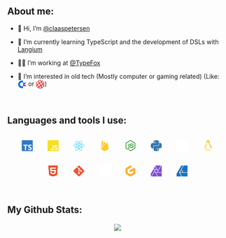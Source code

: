 ## About me:
- 👋 Hi, I’m [@claaspetersen](https://github.com/claaspetersen)


- 🌱 I’m currently learning TypeScript and the development of DSLs with [Langium](https://github.com/langium/langium)


- 👨‍💻 I’m working at [@TypeFox](https://github.com/TypeFox)


- 💾 I’m interested in old tech (Mostly computer or gaming related) (Like: <img align="center" src="assets/c64.svg" alt="Commodore C64" height="20" /> or <img align="center" src="assets/amiga.svg" alt="Commodore Amiga" height="20" />)

<br/>

## Languages and tools I use:
<div align="center">
  <img style="margin: 15px" src="assets/typescript.svg" alt="TypeScript" height="25" />
  <img style="margin: 15px" src="assets/javascript.svg" alt="JavaScript" height="25" />
  <img style="margin: 15px" src="assets/react.svg" alt="React" height="25" />
  <img style="margin: 15px" src="assets/firebase.svg" alt="Firebase" height="25" />
  <img style="margin: 15px" src="assets/nodedotjs.svg" alt="Node.js" height="25" />
  <img style="margin: 15px" src="assets/python.svg" alt="Python" height="25" />
  <img style="margin: 15px" src="assets/apple.svg" alt="macOS" height="25" />
  <img style="margin: 15px" src="assets/linux.svg" alt="Linux" height="25" />
  <img style="margin: 15px" src="assets/html5.svg" alt="HTML" height="25" />
  <img style="margin: 15px" src="assets/git.svg" alt="Git" height="25" />
  <img style="margin: 15px" src="assets/github.svg" alt="GitHub" height="25" />
  <img style="margin: 15px" src="assets/gitpod.svg" alt="GitPod" height="25" />
  <img style="margin: 15px" src="assets/affinityphoto.svg" alt="Affinity Photo" height="25" />
  <img style="margin: 15px" src="assets/affinitydesigner.svg" alt="Affinity Designer" height="25" />
</div>

<br/>


## My Github Stats:
<div align="center">
  <img src="https://github-readme-stats.vercel.app/api?username=claaspetersen&show_icons=true&count_private=true&hide_border=true&theme=github_dark" align="center" /></div>
<br />


<!---
claaspetersen/claaspetersen is a ✨ special ✨ repository because its `README.md` (this file) appears on your GitHub profile.
You can click the Preview link to take a look at your changes.
--->
